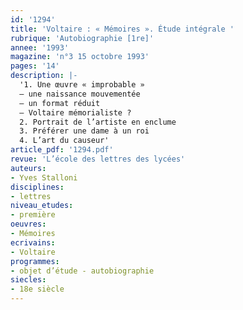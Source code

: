 ```yaml
---
id: '1294'
title: 'Voltaire : « Mémoires ». Étude intégrale '
rubrique: 'Autobiographie [1re]'
annee: '1993'
magazine: 'n°3 15 octobre 1993'
pages: '14'
description: |-
  '1. Une œuvre « improbable »
  – une naissance mouvementée
  – un format réduit
  – Voltaire mémorialiste ?
  2. Portrait de l’artiste en enclume
  3. Préférer une dame à un roi
  4. L’art du causeur'
article_pdf: '1294.pdf'
revue: 'L’école des lettres des lycées'
auteurs:
- Yves Stalloni
disciplines:
- lettres
niveau_etudes:
- première
oeuvres:
- Mémoires
ecrivains:
- Voltaire
programmes:
- objet d’étude - autobiographie
siecles:
- 18e siècle
---
```

